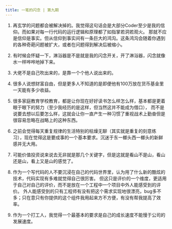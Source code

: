 ```yaml
---
title: 一笔的闪念 | 第九期 
---
```


1. 再玄学的问题都会被解决掉的。我觉得这句话会是大部分Coder至少是我的信仰。而如果对每一行代码的运行逻辑和原理都了如指掌若洞若观火。
    那就不应是信仰是事实。但从信仰到事实间有一条巨大的鸿沟。这条鸿沟会随着你遇到的各种奇葩问题被扩大，或者在问题得到解决后被缩小。

2. 有时候会怀疑一下，淋浴器是不是就是我的闪念开关，开了淋浴器，闪念就像水一样哗哗地掉下来。

3. 大佬不是自己吹出来的，是靠一个个他人说出来的。

4. 很多人说想财富自由，但是更多人不知道的是即便他有100万放在货币基金里一天能有多少收益。

5. 很多家庭教育学校教育，都是让你现在好好读书怎么样怎么样，基本都是更着眼于眼下的努力（至少我经历的是这样，但当然这并不能成为借口），
    而不是说要去想以后要怎么样，这就会让你一直产生一种习惯了重视战术上勤奋但是很容易忽略在战略上的这种东西。
    
6. 之前会觉得每天重复规律的生活特别的枯燥无聊（其实就是重复的刻意练习），现在觉得这是要成事的一个基本要求。沉迷于东一榔头西一榔头的新鲜感并无大用。

7. 可能价值投资说来说去无非就是那几个关键字，但是这就是看山不是山，看山还是山，看上又是山的感觉了。

8. 作为一个写代码的人不要沉浸在自己的代码世界里，认为用了什么新的酷炫的技术，代码实现有多难就觉得自己很厉害。
   但这只是评价的一个维度，更适用于自己对自己的评价，而不是放在一个工程中一个项目中外人能感受到的评价。
   外人能感受到的只有工程师有没有把这个需求实现地很漂亮，bug多不多；只在意只有你提供的这个组件我用起来方不方便，有没有帮我提高了效率。
   
9. 作为一个打工人，我觉得一个最基本的要求是自己的成长速度不能慢于公司的发展速度。

<CommonFooter-ForIdea></CommonFooter-ForIdea>